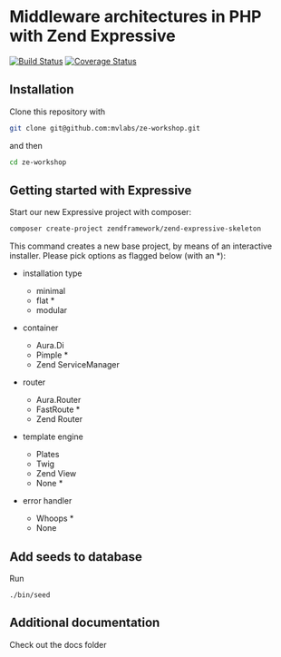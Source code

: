 # Middleware architectures in PHP with Zend Expressive

[![Build Status](https://travis-ci.org/mvlabs/ze-workshop.svg?branch=master)](https://travis-ci.org/mvlabs/ze-workshop)
[![Coverage Status](https://coveralls.io/repos/github/mvlabs/ze-workshop/badge.svg?branch=master)](https://coveralls.io/github/mvlabs/ze-workshop?branch=master)

## Installation

Clone this repository with

```bash
git clone git@github.com:mvlabs/ze-workshop.git
```

and then

```bash
cd ze-workshop
```

## Getting started with Expressive

Start our new Expressive project with composer:

```bash
composer create-project zendframework/zend-expressive-skeleton
```

This command creates a new base project, by means of an interactive installer. Please pick options as flagged below (with an *):

- installation type
    - minimal
    - flat *
    - modular

- container
    - Aura.Di
    - Pimple *
    - Zend ServiceManager

- router
    - Aura.Router
    - FastRoute *
    - Zend Router

- template engine
    - Plates
    - Twig
    - Zend View
    - None *

- error handler
    - Whoops *
    - None

## Add seeds to database

Run

```./bin/seed```

## Additional documentation

Check out the docs folder